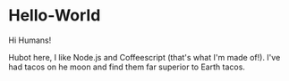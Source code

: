 # Hello-World

Hi Humans!

Hubot here, I like Node.js and Coffeescript (that's what I'm made of!).
I've had tacos on he moon and find them far superior to Earth tacos.
